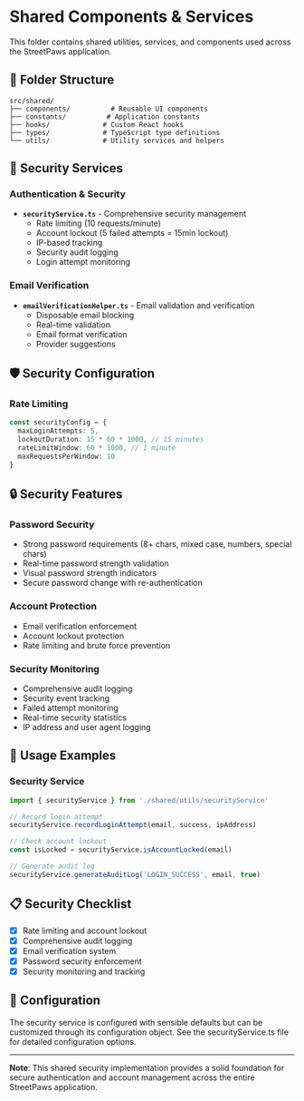# Shared Components & Services

This folder contains shared utilities, services, and components used across the StreetPaws application.

## 📁 Folder Structure

```
src/shared/
├── components/          # Reusable UI components
├── constants/          # Application constants
├── hooks/             # Custom React hooks
├── types/             # TypeScript type definitions
└── utils/             # Utility services and helpers
```

## 🔐 Security Services

### Authentication & Security
- **`securityService.ts`** - Comprehensive security management
  - Rate limiting (10 requests/minute)
  - Account lockout (5 failed attempts = 15min lockout)
  - IP-based tracking
  - Security audit logging
  - Login attempt monitoring

### Email Verification
- **`emailVerificationHelper.ts`** - Email validation and verification
  - Disposable email blocking
  - Real-time validation
  - Email format verification
  - Provider suggestions

## 🛡️ Security Configuration

### Rate Limiting
```typescript
const securityConfig = {
  maxLoginAttempts: 5,
  lockoutDuration: 15 * 60 * 1000, // 15 minutes
  rateLimitWindow: 60 * 1000, // 1 minute
  maxRequestsPerWindow: 10
}
```

## 🔒 Security Features

### Password Security
- Strong password requirements (8+ chars, mixed case, numbers, special chars)
- Real-time password strength validation
- Visual password strength indicators
- Secure password change with re-authentication

### Account Protection
- Email verification enforcement
- Account lockout protection
- Rate limiting and brute force prevention

### Security Monitoring
- Comprehensive audit logging
- Security event tracking
- Failed attempt monitoring
- Real-time security statistics
- IP address and user agent logging

## 🚀 Usage Examples

### Security Service
```typescript
import { securityService } from './shared/utils/securityService'

// Record login attempt
securityService.recordLoginAttempt(email, success, ipAddress)

// Check account lockout
const isLocked = securityService.isAccountLocked(email)

// Generate audit log
securityService.generateAuditLog('LOGIN_SUCCESS', email, true)
```

## 📋 Security Checklist

- [x] Rate limiting and account lockout
- [x] Comprehensive audit logging
- [x] Email verification system
- [x] Password security enforcement
- [x] Security monitoring and tracking

## 🔧 Configuration

The security service is configured with sensible defaults but can be customized through its configuration object. See the securityService.ts file for detailed configuration options.

---

**Note**: This shared security implementation provides a solid foundation for secure authentication and account management across the entire StreetPaws application.

